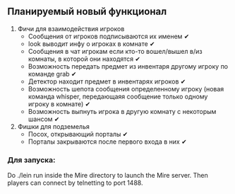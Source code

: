 ## Планируемый новый функционал
1. Фичи для взаимодействия игроков
   - Сообщения от игроков подписываются их именем ✔
   - look выводит инфу о игроках в комнате ✔
   - Сообщения в чат игрокам если кто-то вошел/вышел в/из комнаты, в которой они находятся ✔
   - Возможность передать предмет из инвентаря другому игроку по команде grab ✔
   - Детектор находит предмет в инвентарях игроков ✔
   - Возможность шепота сообщения определенному игроку (новая команда whisper, передающаяя сообщение только одному игроку в комнате) ✔
   - Возможность выпнуть игрока в другую комнату с некоторым шансом ✔
2. Фишки для подземелья
   - Посох, открывающий порталы ✔
   - Порталы закрываются после первого входа в них ✔

### Для запуска:
Do ./lein run inside the Mire directory to launch the Mire server. Then players can connect by telnetting to port 1488.
